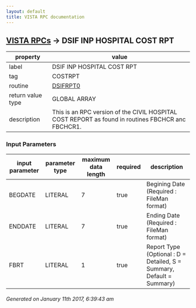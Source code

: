 ```yaml
---
layout: default
title: VISTA RPC documentation
---
```




## [VISTA RPCs](TableOfContent.md) &#8594; DSIF INP HOSPITAL COST RPT 

 property | value 
--- | --- 
 label | DSIF INP HOSPITAL COST RPT
 tag | COSTRPT
 routine | [DSIFRPT0](http://code.osehra.org/dox/Routine_DSIFRPT0_source.html)
 return value type | GLOBAL ARRAY
 description | This is an RPC version of the CIVIL HOSPITAL COST REPORT as found in routines FBCHCR anc FBCHCR1.

### Input Parameters

| input parameter | parameter type | maximum data length | required | description | 
| --- | --- | --- | --- | --- | 
| BEGDATE | LITERAL | 7 | true | Begining Date (Required : FileMan format) | 
| ENDDATE | LITERAL | 7 | true | Ending Date (Required : FileMan format) | 
| FBRT | LITERAL | 1 | true | Report Type (Optional : D = Detailed, S = Summary, Default = Summary) | 




 ###### Generated on January 11th 2017, 6:39:43 am